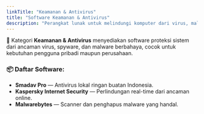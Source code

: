 ```yaml
---
linkTitle: "Keamanan & Antivirus"
title: "Software Keamanan & Antivirus"
description: "Perangkat lunak untuk melindungi komputer dari virus, malware, dan ancaman keamanan lainnya."
---
```


🔐 Kategori **Keamanan & Antivirus** menyediakan software proteksi sistem dari ancaman virus, spyware, dan malware berbahaya, cocok untuk kebutuhan pengguna pribadi maupun perusahaan.

<!--more-->

### 📦 Daftar Software:

- **Smadav Pro** — Antivirus lokal ringan buatan Indonesia.
- **Kaspersky Internet Security** — Perlindungan real-time dari ancaman online.
- **Malwarebytes** — Scanner dan penghapus malware yang handal.
